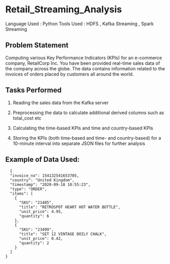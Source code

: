 # Retail_Streaming_Analysis

Language Used : Python
Tools Used : HDFS , Kafka Streaming , Spark Streaming

## Problem Statement

 Computing various Key Performance Indicators (KPIs) for an e-commerce company, RetailCorp Inc. You have been provided real-time sales data of the company across the globe. The data contains information related to the invoices of orders placed by customers all around the world.

## Tasks Performed

 1. Reading the sales data from the Kafka server
 
 2. Preprocessing the data to calculate additional derived columns such as total_cost etc
 3. Calculating the time-based KPIs and time and country-based KPIs
 4. Storing the KPIs (both time-based and time- and country-based) for a 10-minute interval into separate JSON files for further analysis

## Example of Data Used:

```
  {
  "invoice_no": 154132541653705,
  "country": "United Kingdom",
  "timestamp": "2020-09-18 10:55:23",
  "type": "ORDER",
  "items": [
    {
      "SKU": "21485",
      "title": "RETROSPOT HEART HOT WATER BOTTLE",
      "unit_price": 4.95,
      "quantity": 6
    },
    {
      "SKU": "23499",
      "title": "SET 12 VINTAGE DOILY CHALK",
      "unit_price": 0.42,
      "quantity": 2
    }
  ]  
}
```
